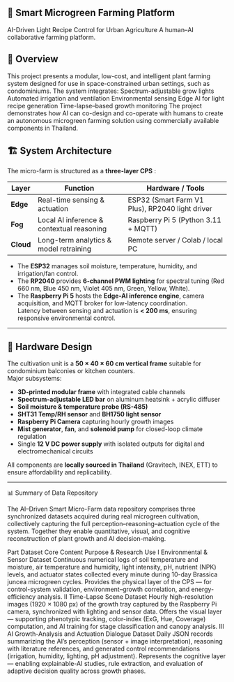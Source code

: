 ## 🌱 Smart Microgreen Farming Platform
AI-Driven Light Recipe Control for Urban Agriculture
A human–AI collaborative farming platform.

## 📌 Overview
This project presents a modular, low-cost, and intelligent plant farming system designed for use in space-constrained urban settings, such as condominiums. The system integrates:
Spectrum-adjustable grow lights
Automated irrigation and ventilation
Environmental sensing
Edge AI for light recipe generation
Time-lapse–based growth monitoring
The project demonstrates how AI can co-design and co-operate with humans to create an autonomous microgreen farming solution using commercially available components in Thailand.

## 🏗 System Architecture
The micro-farm is structured as a **three-layer CPS** :

| Layer | Function | Hardware / Tools |
|-------|-----------|------------------|
| **Edge** | Real-time sensing & actuation | ESP32 (Smart Farm V1 Plus), RP2040 light driver |
| **Fog** | Local AI inference & contextual reasoning | Raspberry Pi 5 (Python 3.11 + MQTT) |
| **Cloud** | Long-term analytics & model retraining | Remote server / Colab / local PC |

- The **ESP32** manages soil moisture, temperature, humidity, and irrigation/fan control.  
- The **RP2040** provides **6-channel PWM lighting** for spectral tuning (Red 660 nm, Blue 450 nm, Violet 405 nm, Green, Yellow, White).  
- The **Raspberry Pi 5** hosts the **Edge-AI inference engine**, camera acquisition, and MQTT broker for low-latency coordination.  
Latency between sensing and actuation is **< 200 ms**, ensuring responsive environmental control.

---

## 🔩 Hardware Design
The cultivation unit is a **50 × 40 × 60 cm vertical frame** suitable for condominium balconies or kitchen counters.  
Major subsystems:

- **3D-printed modular frame** with integrated cable channels  
- **Spectrum-adjustable LED bar** on aluminum heatsink + acrylic diffuser  
- **Soil moisture & temperature probe (RS-485)**  
- **SHT31 Temp/RH sensor** and **BH1750 light sensor**  
- **Raspberry Pi Camera** capturing hourly growth images  
- **Mist generator**, **fan**, and **solenoid pump** for closed-loop climate regulation  
- Single **12 V DC power supply** with isolated outputs for digital and electromechanical circuits  

All components are **locally sourced in Thailand** (Gravitech, INEX, ETT) to ensure affordability and replicability.

---
📊 Summary of Data Repository

The AI–Driven Smart Micro-Farm data repository comprises three synchronized datasets acquired during real microgreen cultivation, collectively capturing the full perception–reasoning–actuation cycle of the system.
Together they enable quantitative, visual, and cognitive reconstruction of plant growth and AI decision-making.

Part	Dataset	Core Content	Purpose & Research Use
I	Environmental & Sensor Dataset	Continuous numerical logs of soil temperature and moisture, air temperature and humidity, light intensity, pH, nutrient (NPK) levels, and actuator states collected every minute during 10-day Brassica juncea microgreen cycles.	Provides the physical layer of the CPS — for control-system validation, environment–growth correlation, and energy-efficiency analysis.
II	Time-Lapse Scene Dataset	Hourly high-resolution images (1920 × 1080 px) of the growth tray captured by the Raspberry Pi camera, synchronized with lighting and sensor data.	Offers the visual layer — supporting phenotypic tracking, color-index (ExG, Hue, Coverage) computation, and AI training for stage classification and canopy analysis.
III	AI Growth-Analysis and Actuation Dialogue Dataset	Daily JSON records summarizing the AI’s perception (sensor + image interpretation), reasoning with literature references, and generated control recommendations (irrigation, humidity, lighting, pH adjustment).	Represents the cognitive layer — enabling explainable-AI studies, rule extraction, and evaluation of adaptive decision quality across growth phases.
